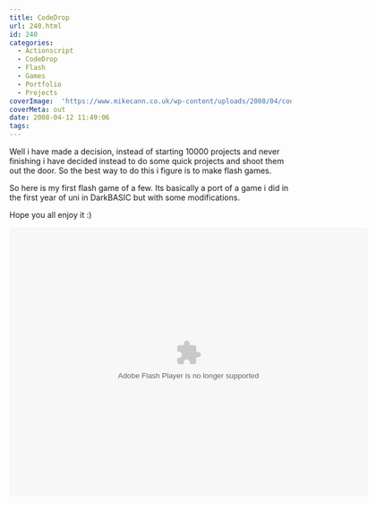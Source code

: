 ```yaml
---
title: CodeDrop
url: 240.html
id: 240
categories:
  - Actionscript
  - CodeDrop
  - Flash
  - Games
  - Portfolio
  - Projects
coverImage:  'https://www.mikecann.co.uk/wp-content/uploads/2008/04/codedrop.png'
coverMeta: out
date: 2008-04-12 11:49:06
tags:
---
```


Well i have made a decision, instead of starting 10000 projects and never finishing i have decided instead to do some quick projects and shoot them out the door. So the best way to do this i figure is to make flash games.

So here is my first flash game of a few. Its basically a port of a game i did in the first year of uni in DarkBASIC but with some modifications.

<!-- more -->

Hope you all enjoy it :)

<div><object width="640" height="480" data="https://www.mikecann.co.uk/projects/codedrop/CodeDrop.swf" type="application/x-shockwave-flash"><param name="src" value="https://www.mikecann.co.uk/projects/codedrop/CodeDrop.swf" /></object></div>
